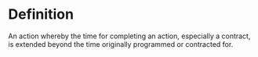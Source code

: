 # Definition

An action whereby the time for completing an action, especially a
contract, is extended beyond the time originally programmed or
contracted for.
